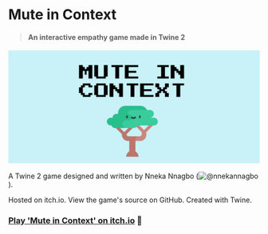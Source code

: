 # Mute in Context
> #### An interactive empathy game made in Twine 2

![Mute in Context title screen](https://github.com/nnekannagbo/MuteInContext/blob/main/title%20screen.png?raw=true)

A Twine 2 game designed and written by Nneka Nnagbo (![@nnekannagbo](https://github.com/nnekannagbo)). 

Hosted on itch.io. View the game's source on GitHub. Created with Twine.

### [Play 'Mute in Context' on itch.io](https://nnekathewoods.itch.io/mute-in-context) 👾

